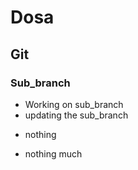 # Dosa

## Git

### Sub_branch

- Working on sub_branch
- updating the sub_branch


* nothing

* nothing much
